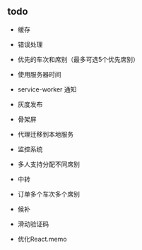## todo

+ 缓存
+ 错误处理
+ 优先的车次和席别（最多可选5个优先席别）
+ 使用服务器时间
+ service-worker 通知
+ 灰度发布
+ 骨架屏
+ 代理迁移到本地服务
+ 监控系统
+ 多人支持分配不同席别
+ 中转
+ 订单多个车次多个席别

+ 候补
+ 滑动验证码
+ 优化React.memo
